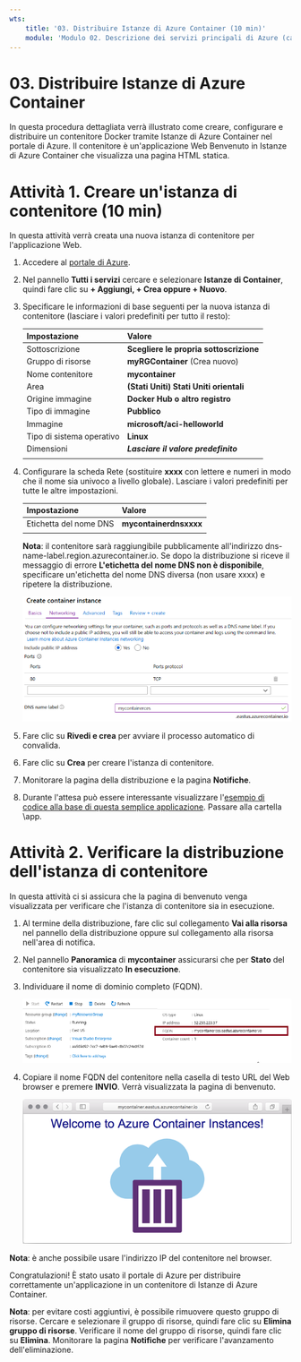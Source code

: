 ```yaml
---
wts:
    title: '03. Distribuire Istanze di Azure Container (10 min)'
    module: 'Modulo 02. Descrizione dei servizi principali di Azure (carichi di lavoro)'
---
```


# 03. Distribuire Istanze di Azure Container

In questa procedura dettagliata verrà illustrato come creare, configurare e distribuire un contenitore Docker tramite Istanze di Azure Container nel portale di Azure. Il contenitore è un'applicazione Web Benvenuto in Istanze di Azure Container che visualizza una pagina HTML statica. 

# Attività 1. Creare un'istanza di contenitore (10 min)

In questa attività verrà creata una nuova istanza di contenitore per l'applicazione Web. 

1. Accedere al [portale di Azure](https://portal.azure.com).

2. Nel pannello **Tutti i servizi** cercare e selezionare **Istanze di Container**, quindi fare clic su **+ Aggiungi, + Crea oppure + Nuovo**. 

3. Specificare le informazioni di base seguenti per la nuova istanza di contenitore (lasciare i valori predefiniti per tutto il resto): 

	| Impostazione| Valore|
	|----|----|
	| Sottoscrizione | **Scegliere le propria sottoscrizione** |
	| Gruppo di risorse | **myRGContainer** (Crea nuovo) |
	| Nome contenitore| **mycontainer**|
	| Area | **(Stati Uniti) Stati Uniti orientali** |
	| Origine immagine| **Docker Hub o altro registro**|
	| Tipo di immagine| **Pubblico**|
	| Immagine| **microsoft/aci-helloworld**|
	| Tipo di sistema operativo| **Linux** |
	| Dimensioni| ***Lasciare il valore predefinito***|
	|||

4. Configurare la scheda Rete (sostituire **xxxx** con lettere e numeri in modo che il nome sia univoco a livello globale). Lasciare i valori predefiniti per tutte le altre impostazioni.

	| Impostazione| Valore|
	|--|--|
	| Etichetta del nome DNS| **mycontainerdnsxxxx** |
	|||
	
	**Nota**: il contenitore sarà raggiungibile pubblicamente all'indirizzo dns-name-label.region.azurecontainer.io. Se dopo la distribuzione si riceve il messaggio di errore **L'etichetta del nome DNS non è disponibile**, specificare un'etichetta del nome DNS diversa (non usare xxxx) e ripetere la distribuzione. 


	![Screenshot del riquadro di configurazione del pannello di creazione di istanze di Container nel portale di Azure, con l'etichetta del nome DNS immessa. ](../images/0201.png)

5. Fare clic su **Rivedi e crea** per avviare il processo automatico di convalida.

6. Fare clic su **Crea** per creare l'istanza di contenitore. 

7. Monitorare la pagina della distribuzione e la pagina **Notifiche**. 

8. Durante l'attesa può essere interessante visualizzare l'[esempio di codice alla base di questa semplice applicazione](https://github.com/Azure-Samples/aci-helloworld). Passare alla cartella \app. 

# Attività 2. Verificare la distribuzione dell'istanza di contenitore

In questa attività ci si assicura che la pagina di benvenuto venga visualizzata per verificare che l'istanza di contenitore sia in esecuzione.

1. Al termine della distribuzione, fare clic sul collegamento **Vai alla risorsa** nel pannello della distribuzione oppure sul collegamento alla risorsa nell'area di notifica.

2. Nel pannello **Panoramica** di **mycontainer** assicurarsi che per **Stato** del contenitore sia visualizzato **In esecuzione**. 

3. Individuare il nome di dominio completo (FQDN).

	![Screenshot del riquadro di panoramica del contenitore appena creato nel portale di Azure con il nome FQDN evidenziato. ](../images/0202.png)

2. Copiare il nome FQDN del contenitore nella casella di testo URL del Web browser e premere **INVIO**. Verrà visualizzata la pagina di benvenuto. 

	![Screenshot del messaggio Benvenuti in Istanze di Azure Container visualizzato nel Web browser.](../images/0203.png)

**Nota**: è anche possibile usare l'indirizzo IP del contenitore nel browser. 

Congratulazioni! È stato usato il portale di Azure per distribuire correttamente un'applicazione in un contenitore di Istanze di Azure Container.

**Nota**: per evitare costi aggiuntivi, è possibile rimuovere questo gruppo di risorse. Cercare e selezionare il gruppo di risorse, quindi fare clic su **Elimina gruppo di risorse**. Verificare il nome del gruppo di risorse, quindi fare clic su **Elimina**. Monitorare la pagina **Notifiche** per verificare l'avanzamento dell'eliminazione.
